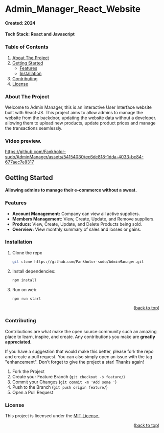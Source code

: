 # Admin_Manager_React_Website

#### Created: 2024
#### Tech Stack: React and Javascript

<!-- TABLE OF CONTENTS -->
### Table of Contents
<ol>
  <li>
    <a href="#about-the-project">About The Project</a>
  </li>
  <li>
    <a href="#getting-started">Getting Started</a>
    <ul>
      <li><a href="#features">Features</a></li>
      <li><a href="#installation">Installation</a></li>
    </ul>
  </li>
  <li><a href="#contributing">Contributing</a></li>
  <li><a href="#license">License</a></li>
</ol>


### About The Project
Welcome to Admin Manager, this is an interactive User Interface website built with React-JS. 
This project aims to allow admins to manage the website from the backdoor, updating the 
website data without a developer. allowing them to upload new products, update product prices 
and manage the transactions seamlessly.

### Video preview.
https://github.com/Fankholor-sudo/AdminManager/assets/54154030/ec6dc818-1dda-4033-bc84-677aec7e8317




## Getting Started
#### Allowing admins to manage their e-commerce without a sweat.

### Features
* <b>Account Management:</b> Company can view all active suppliers.
* <b>Members Management:</b> View, Create, Update, and Remove suppliers.
* <b>Producs:</b> View, Create, Update, and Delete Products being sold.
* <b>Overview:</b> View monthly summary of sales and losses or gains.


### Installation
1. Clone the repo
   ```sh
   git clone https://github.com/Fankholor-sudo/AdminManager.git
   ```
2. Install dependencies:
   ```sh
   npm install
   ```
5. Run on web:
   ```sh
   npm run start
   ```
  
<p align="right">(<a href="#top">back to top</a>)</p>

<!-- CONTRIBUTING -->

### Contributing

Contributions are what make the open source community such an amazing place to learn, inspire, and create. Any contributions you make are **greatly appreciated**.

If you have a suggestion that would make this better, please fork the repo and create a pull request. You can also simply open an issue with the tag "enhancement".
Don't forget to give the project a star! Thanks again!

1. Fork the Project
2. Create your Feature Branch (`git checkout -b feature/`)
3. Commit your Changes (`git commit -m 'Add some '`)
4. Push to the Branch (`git push origin feature/`)
5. Open a Pull Request

<!-- LICENSE -->

### License
<p>This project is licensed under the <a href="https://opensource.org/license/ecl-1-0/">MIT License.</a></p>

<p align="right">(<a href="#top">back to top</a>)</p>

